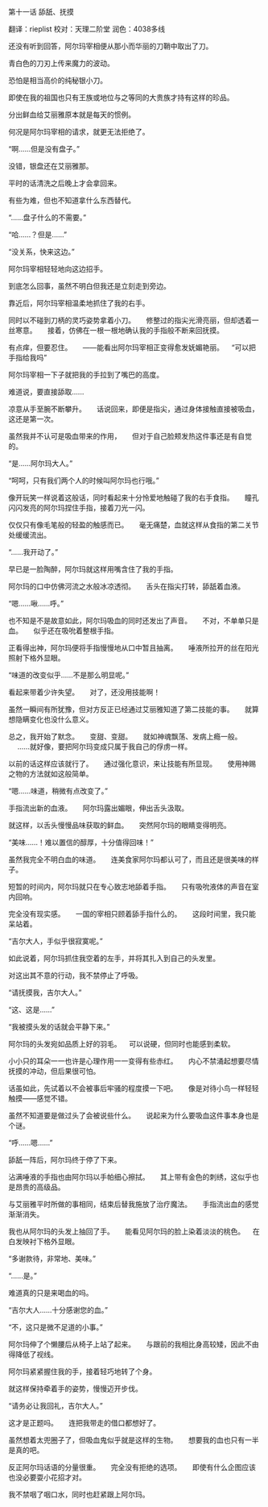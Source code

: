 
第十一话 舔舐、抚摸

翻译：rieplist 校对：天理二阶堂 润色：4038多线

还没有听到回答，阿尔玛宰相便从那小而华丽的刀鞘中取出了刀。

青白色的刀刃上传来魔力的波动。

恐怕是相当高价的纯秘银小刀。

即使在我的祖国也只有王族或地位与之等同的大贵族才持有这样的珍品。

分出鲜血给艾丽雅原本就是每天的惯例。

何况是阿尔玛宰相的请求，就更无法拒绝了。

“啊......但是没有盘子。”


没错，银盘还在艾丽雅那。

平时的话清洗之后晚上才会拿回来。

有些为难，但也不知道拿什么东西替代。

“......盘子什么的不需要。”

“哈......？但是......”

“没关系，快来这边。”

阿尔玛宰相轻轻地向这边招手。

到底怎么回事，虽然不明白但我还是立刻走到旁边。

靠近后，阿尔玛宰相温柔地抓住了我的右手。

同时以不碰到刀柄的灵巧姿势拿着小刀。
　
修整过的指尖光滑亮丽，但却透着一丝寒意。
　
接着，仿佛在一根一根地确认我的手指般不断来回抚摸。

有点痒，但要忍住。
　
——能看出阿尔玛宰相正变得愈发妩媚艳丽。
  
“可以把手指给我吗”

阿尔玛宰相一下子就把我的手拉到了嘴巴的高度。

难道说，要直接舔取......

凉意从手至腕不断攀升。
　
话说回来，即便是指尖，通过身体接触直接被吸血，这还是第一次。

虽然我并不认可是吸血带来的作用，
　
但对于自己脸颊发热这件事还是有自觉的。

“是......阿尔玛大人。”

“呵呵，只有我们两个人的时候叫阿尔玛也行哦。”

像开玩笑一样说着这般话，同时看起来十分怜爱地触碰了我的右手食指。
　
瞳孔闪闪发亮的阿尔玛捏住手指，接着刀光一闪。

仅仅只有像毛笔般的轻盈的触感而已。
　
毫无痛楚，血就这样从食指的第二关节处缓缓流出。

“......我开动了。”

早已是一脸陶醉，阿尔玛就这样用嘴含住了我的手指。

阿尔玛的口中仿佛河流之水般冰凉透彻。
　
舌头在指尖打转，舔舐着血液。

“嗯......啾......呼。”

也不知是不是故意如此，阿尔玛吸血的同时还发出了声音。
　
不对，不单单只是血。
　
似乎还在吸吮着整根手指。

正看得出神，阿尔玛便将手指慢慢地从口中暂且抽离。
　
唾液所拉开的丝在阳光照射下格外显眼。

“味道的改变似乎......不是那么明显呢。”

看起来带着少许失望。
　
对了，还没用技能啊！

虽然一瞬间有所犹豫，但对方反正已经通过艾丽雅知道了第二技能的事。
　
就算想隐瞒变化也没什么意义。

总之，我开始了默念。
　
变甜、变甜。
　
就如神魂飘荡、发病上瘾一般。
　
......就好像，要把阿尔玛变成只属于我自己的俘虏一样。

以前的话这样应该就行了。
　
通过强化意识，来让技能有所显现。
　
使用神赐之物的方法就如这般简单。

“嗯......味道，稍微有点改变了。”

手指流出新的血液。
　
阿尔玛露出媚眼，伸出舌头汲取。

就这样，以舌头慢慢品味获取的鲜血。
　
突然阿尔玛的眼睛变得明亮。

“美味......！难以置信的醇厚，十分值得回味！”

虽然我完全不明白血的味道。
　
连美食家阿尔玛都认可了，而且还是很美味的样子。

短暂的时间内，阿尔玛就只在专心致志地舔着手指。
　
只有吸吮液体的声音在室内回响。

完全没有现实感。
　
一国的宰相只顾着舔手指什么的。
　
这段时间里，我只能呆站着。

“吉尔大人，手似乎很寂寞呢。”

如此说着，阿尔玛抓住我空着的左手，并将其扎入到自己的头发里。

对这出其不意的行动，我不禁停止了呼吸。

“请抚摸我，吉尔大人。”

“这、这是......”

“我被摸头发的话就会平静下来。”

阿尔玛的头发宛如品质上好的羽毛。
  
可以说硬，但同时也能感到柔软。

小小只的耳朵一一也许是心理作用一一变得有些赤红。
　
内心不禁涌起想要尽情抚摸的冲动，但后果很可怕。

话虽如此，先试着以不会被事后牢骚的程度摸一下吧。
　
像是对待小鸟一样轻轻触摸——感觉不错。

虽然不知道要是做过头了会被说些什么。
　
说起来为什么要吸血这件事本身也是个谜。

“呼......嗯......”

舔舐一阵后，阿尔玛终于停了下来。

沾满唾液的手指也由阿尔玛以手帕细心擦拭。
　
其上带有金色的刺绣，这似乎也是昂贵的高级品。

与艾丽雅平时所做的事相同，结束后替我施放了治疗魔法。
　
手指流出血的感觉渐渐消失。

我也从阿尔玛的头发上抽回了手。
　
能看见阿尔玛的脸上染着淡淡的桃色。
  
在白发映衬下格外显眼。

“多谢款待，非常地、美味。”

“......是。”

难道真的只是来喝血的吗。

“吉尔大人......十分感谢您的血。”

“不，这只是微不足道的小事。”

阿尔玛伸了个懒腰后从椅子上站了起来。
　
与跟前的我相比身高较矮，因此不由得降低了视线。

阿尔玛紧紧握住我的手，接着轻巧地转了个身。

就这样保持牵着手的姿势，慢慢迈开步伐。

“请务必让我回礼，吉尔大人。”

这才是正题吗。
　
连把我带走的借口都想好了。

虽然想着太兜圈子了，但吸血鬼似乎就是这样的生物。
　
想要我的血也只有一半是真的吧。

反正阿尔玛话语的分量很重。
　
完全没有拒绝的选项。
　
即使有什么企图应该也没必要耍小花招才对。

我不禁咽了咽口水，同时也赶紧跟上阿尔玛。